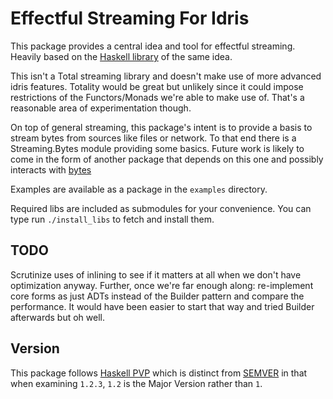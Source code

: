 Effectful Streaming For Idris
=====

This package provides a central idea and tool for effectful streaming. Heavily based on the [Haskell library](https://hackage.haskell.org/package/streaming) of the same idea.

This isn't a Total streaming library and doesn't make use of more advanced idris features. Totality would be great but unlikely since it could impose restrictions of the Functors/Monads we're able to make use of. That's a reasonable area of experimentation though.  

On top of general streaming, this package's intent is to provide a basis to stream bytes from sources like files or network. To that end there is a Streaming.Bytes module providing some basics. Future work is likely to come in the form of another package that depends on this one and possibly interacts with [bytes](https://github.com/MarcelineVQ/idris2-bytes)  

Examples are available as a package in the `examples` directory.

Required libs are included as submodules for your convenience. You can type run `./install_libs` to fetch and install them.

TODO
----
Scrutinize uses of inlining to see if it matters at all when we don't have optimization anyway. Further, once we're far enough along: re-implement core forms as just ADTs instead of the Builder pattern and compare the performance. It would have been easier to start that way and tried Builder afterwards but oh well.

Version
-------

This package follows [Haskell PVP](https://pvp.haskell.org/) which is distinct from [SEMVER](https://semver.org/) in that when examining `1.2.3`, `1.2`  is the Major Version rather than `1`.
